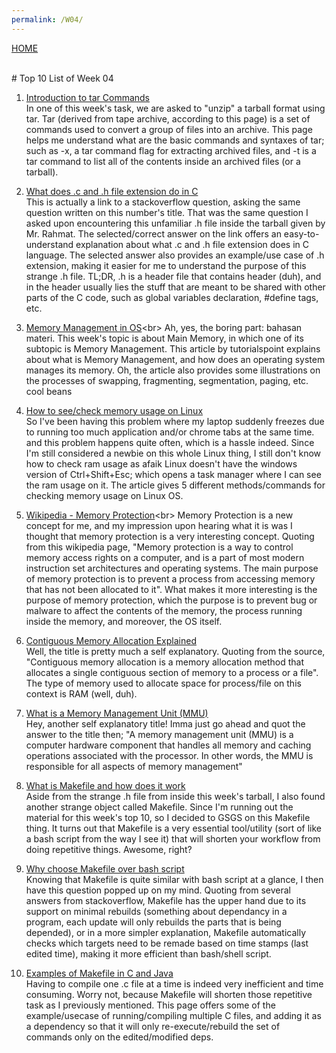 ```yaml
---
permalink: /W04/
---
```

[HOME](../)

<br>
# Top 10 List of Week 04


1. [Introduction to tar Commands](http://www.linfo.org/tar.html)<br>
In one of this week's task, we are asked to "unzip" a tarball format using tar. Tar (derived from tape archive, according to this page) is a set of commands used to convert a group of files into an archive. This page helps me understand what are the basic commands and syntaxes of tar; such as -x, a tar command flag for extracting archived files, and -t is a tar command to list all of the contents inside an archived files (or a tarball).

2. [What does .c and .h file extension do in C](https://stackoverflow.com/questions/1695224/what-do-c-and-h-file-extensions-mean-to-c)<br>
This is actually a link to a stackoverflow question, asking the same question written on this number's title. That was the same question I asked upon encountering this unfamiliar .h file inside the tarball given by Mr. Rahmat. The selected/correct answer on the link offers an easy-to-understand explanation about what .c and .h file extension does in C language. The selected answer also provides an example/use case of .h extension, making it easier for me to understand the purpose of this strange .h file. TL;DR, .h is a header file that contains header (duh), and in the header usually lies the stuff that are meant to be shared with other parts of the C code, such as global variables declaration, #define tags, etc.

3. [Memory Management in OS](https://www.tutorialspoint.com/operating_system/os_memory_management.htm#:~:text=Memory%20management%20is%20the%20functionality,process%20or%20it%20is%20free.)<br>
Ah, yes, the boring part: bahasan materi. This week's topic is about Main Memory, in which one of its subtopic is Memory Management. This article by tutorialspoint explains about what is Memory Management, and how does an operating system manages its memory. Oh, the article also provides some illustrations on the processes of swapping, fragmenting, segmentation, paging, etc. cool beans

4. [How to see/check memory usage on Linux](https://www.binarytides.com/linux-command-check-memory-usage/)<br>
So I've been having this problem where my laptop suddenly freezes due to running too much application and/or chrome tabs at the same time. and this problem happens quite often, which is a hassle indeed. Since I'm still considered a newbie on this whole Linux thing, I still don't know how to check ram usage as afaik Linux doesn't have the windows version of Ctrl+Shift+Esc; which opens a task manager where I can see the ram usage on it. The article gives 5 different methods/commands for checking memory usage on Linux OS.

5. [Wikipedia - Memory Protection](https://en.wikipedia.org/wiki/Memory_protection#:~:text=Memory%20protection%20is%20a%20way,not%20been%20allocated%20to%20it.)<br>
Memory Protection is a new concept for me, and my impression upon hearing what it is was I thought that memory protection is a very interesting concept. Quoting from this wikipedia page, "Memory protection is a way to control memory access rights on a computer, and is a part of most modern instruction set architectures and operating systems. The main purpose of memory protection is to prevent a process from accessing memory that has not been allocated to it". What makes it more interesting is the purpose of memory protection, which the purpose is to prevent bug or malware to affect the contents of the memory, the process running inside the memory, and moreover, the OS itself.

6. [Contiguous Memory Allocation Explained](https://binaryterms.com/contiguous-memory-allocation-in-operating-system.html#:~:text=Contiguous%20memory%20allocation%20is%20a,file%20or%20process%20can%20grow%3F)<br>
Well, the title is pretty much a self explanatory. Quoting from the source, "Contiguous memory allocation is a memory allocation method that allocates a single contiguous section of memory to a process or a file". The type of memory used to allocate space for process/file on this context is RAM (well, duh).

7. [What is a Memory Management Unit (MMU)](https://whatis.techtarget.com/definition/memory-management-unit-MMU)<br>
Hey, another self explanatory title! Imma just go ahead and quot the answer to the title then; "A memory management unit (MMU) is a computer hardware component that handles all memory and caching operations associated with the processor. In other words, the MMU is responsible for all aspects of memory management"

8. [What is Makefile and how does it work](https://opensource.com/article/18/8/what-how-makefile)<br>
Aside from the strange .h file from inside this week's tarball, I also found another strange object called Makefile. Since I'm running out the material for this week's top 10, so I decided to GSGS on this Makefile thing. It turns out that Makefile is a very essential tool/utility (sort of like a bash script from the way I see it) that will shorten your workflow from doing repetitive things. Awesome, right?

9. [Why choose Makefile over bash script](https://stackoverflow.com/questions/22578909/what-is-the-difference-between-makefile-and-sh-file)<br>
Knowing that Makefile is quite similar with bash script at a glance, I then have this question popped up on my mind. Quoting from several answers from stackoverflow, Makefile has the upper hand due to its support on minimal rebuilds (something about dependancy in a program, each update will only rebuilds the parts that is being depended), or in a more simpler explanation, Makefile automatically checks which targets need to be remade based on time stamps (last edited time), making it more efficient than bash/shell script.

10. [Examples of Makefile in C and Java](https://www.cs.swarthmore.edu/~newhall/unixhelp/howto_makefiles.html)<br>
Having to compile one .c file at a time is indeed very inefficient and time consuming. Worry not, because Makefile will shorten those repetitive task as I previously mentioned. This page offers some of the example/usecase of running/compiling multiple C files, and adding it as a dependency so that it will only re-execute/rebuild the set of commands only on the edited/modified deps.